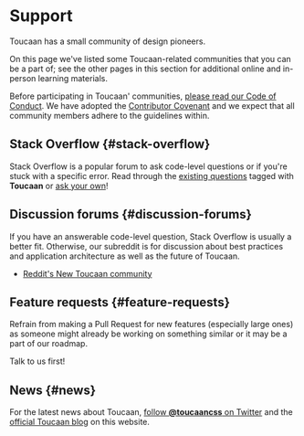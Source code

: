 # Support

Toucaan has a small community of design pioneers.

On this page we've listed some Toucaan-related communities that you can be a part of; see the other pages in this section for additional online and in-person learning materials.

Before participating in Toucaan' communities, [please read our Code of Conduct](). We have adopted the [Contributor Covenant](https://www.contributor-covenant.org/) and we expect that all community members adhere to the guidelines within.

## Stack Overflow {#stack-overflow}

Stack Overflow is a popular forum to ask code-level questions or if you're stuck with a specific error. Read through the [existing questions](https://stackoverflow.com/questions/tagged/Toucaan) tagged with **Toucaan** or [ask your own](https://stackoverflow.com/questions/ask?tags=Toucaan)!

## Discussion forums {#discussion-forums}

If you have an answerable code-level question, Stack Overflow is usually a better fit. Otherwise, our subreddit is for discussion about best practices and application architecture as well as the future of Toucaan. 

- [Reddit's New Toucaan community](https://www.reddit.com/r/toucaan/)

## Feature requests {#feature-requests}

Refrain from making a Pull Request for new features (especially large ones) as someone might already be working on something similar or it may be a part of our roadmap. 

Talk to us first!

## News {#news}

For the latest news about Toucaan, [follow **@toucaancss** on Twitter](https://twitter.com/toucaancss) and the [official Toucaan blog](/blog) on this website.